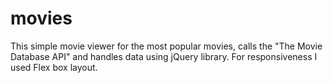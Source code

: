 # movies

This simple movie viewer for the most popular movies, calls the "The Movie Database API" and handles data using jQuery library. 
For responsiveness I used Flex box layout.

